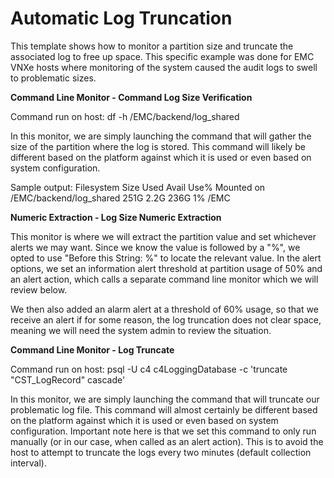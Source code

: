 <strong>Automatic Log Truncation</strong>
====================================================
This template shows how to monitor a partition size and truncate the associated log to free up space. This specific example was done for EMC VNXe hosts where monitoring of the system caused the audit logs to swell to problematic sizes.

<strong>Command Line Monitor - Command Log Size Verification</strong>

Command run on host:
df -h /EMC/backend/log_shared

In this monitor, we are simply launching the command that will gather the size of the partition where the log is stored. This command will likely be different based on the platform against which it is used or even based on system configuration.

Sample output:
Filesystem                    Size  Used  Avail   Use%  Mounted on
/EMC/backend/log_shared       251G  2.2G  236G    1%    /EMC

<strong>Numeric Extraction - Log Size Numeric Extraction</strong>

This monitor is where we will extract the partition value and set whichever alerts we may want. Since we know the value is followed by a "%", we opted to use "Before this String: %" to locate the relevant value. In the alert options, we set an information alert threshold at partition usage of 50% and an alert action, which calls a separate command line monitor which we will review below.

We then also added an alarm alert at a threshold of 60% usage, so that we receive an alert if for some reason, the log truncation does not clear space, meaning we will need the system admin to review the situation.

<strong>Command Line Monitor - Log Truncate</strong>

Command run on host:
psql -U c4 c4LoggingDatabase -c 'truncate "CST_LogRecord" cascade'

In this monitor, we are simply launching the command that will truncate our problematic log file. This command will almost certainly be different based on the platform against which it is used or even based on system configuration. Important note here is that we set this command to only run manually (or in our case, when called as an alert action). This is to avoid the host to attempt to truncate the logs every two minutes (default collection interval).
